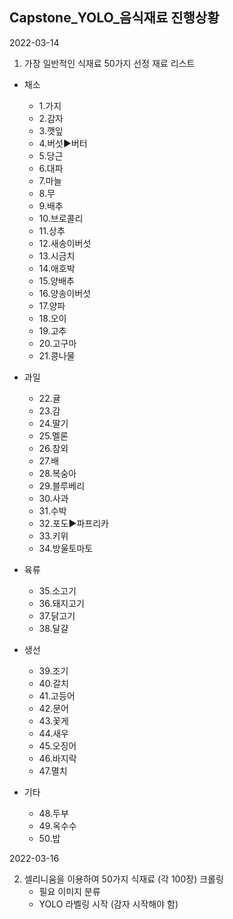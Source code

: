 ## Capstone_YOLO_음식재료 진행상황

2022-03-14

1. 가장 일반적인 식재료 50가지 선정
재료 리스트

* 채소
    - 1.가지
    - 2.감자
    - 3.깻잎
    - 4.버섯▶버터
    - 5.당근
    - 6.대파
    - 7.마늘
    - 8.무
    - 9.배추
    - 10.브로콜리
    - 11.상추
    - 12.새송이버섯
    - 13.시금치
    - 14.애호박
    - 15.양배추
    - 16.양송이버섯
    - 17.양파
    - 18.오이
    - 19.고추
    - 20.고구마
    - 21.콩나물
* 과일
    - 22.귤
    - 23.감
    - 24.딸기
    - 25.멜론
    - 26.참외
    - 27.배
    - 28.복숭아
    - 29.블루베리
    - 30.사과
    - 31.수박
    - 32.포도▶파프리카
    - 33.키위
    - 34.방울토마토
* 육류
    - 35.소고기
    - 36.돼지고기
    - 37.닭고기
    - 38.달걀

* 생선
    - 39.조기
    - 40.갈치
    - 41.고등어
    - 42.문어
    - 43.꽃게
    - 44.새우
    - 45.오징어
    - 46.바지락
    - 47.멸치

* 기타 

    - 48.두부 
    - 49.옥수수 
    - 50.밥

2022-03-16

2. 셀리니움을 이용하여 50가지 식재료 (각 100장) 크롤링
    - 필요 이미지 분류
    - YOLO 라벨링 시작 (감자 시작해야 함)

